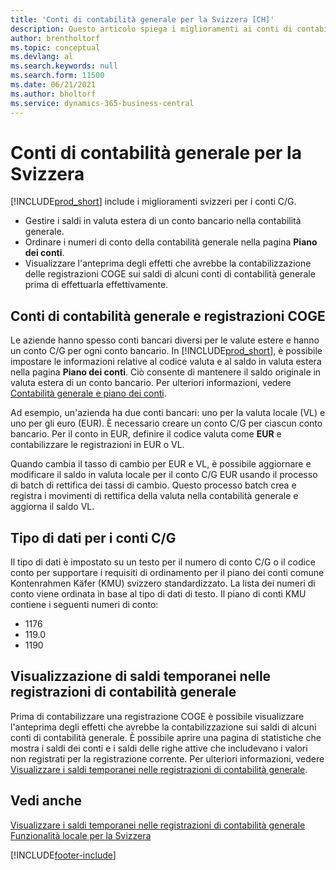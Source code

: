 ```yaml
---
title: 'Conti di contabilità generale per la Svizzera [CH]'
description: Questo articolo spiega i miglioramenti ai conti di contabilità generale e alle registrazioni COGE per la Svizzera.
author: brentholtorf
ms.topic: conceptual
ms.devlang: al
ms.search.keywords: null
ms.search.form: 11500
ms.date: 06/21/2021
ms.author: bholtorf
ms.service: dynamics-365-business-central
---
```

# Conti di contabilità generale per la Svizzera
[!INCLUDE[prod_short](../../includes/prod_short.md)] include i miglioramenti svizzeri per i conti C/G.

- Gestire i saldi in valuta estera di un conto bancario nella contabilità generale.  
- Ordinare i numeri di conto della contabilità generale nella pagina **Piano dei conti**.  
- Visualizzare l'anteprima degli effetti che avrebbe la contabilizzazione delle registrazioni COGE sui saldi di alcuni conti di contabilità generale prima di effettuarla effettivamente.  

## Conti di contabilità generale e registrazioni COGE  
Le aziende hanno spesso conti bancari diversi per le valute estere e hanno un conto C/G per ogni conto bancario. In [!INCLUDE[prod_short](../../includes/prod_short.md)], è possibile impostare le informazioni relative al codice valuta e al saldo in valuta estera nella pagina **Piano dei conti**. Ciò consente di mantenere il saldo originale in valuta estera di un conto bancario. Per ulteriori informazioni, vedere [Contabilità generale e piano dei conti](../../finance-general-ledger.md).  

Ad esempio, un'azienda ha due conti bancari: uno per la valuta locale (VL) e uno per gli euro (EUR). È necessario creare un conto C/G per ciascun conto bancario. Per il conto in EUR, definire il codice valuta come **EUR** e contabilizzare le registrazioni in EUR o VL.  

Quando cambia il tasso di cambio per EUR e VL, è possibile aggiornare e modificare il saldo in valuta locale per il conto C/G EUR usando il processo di batch di rettifica dei tassi di cambio. Questo processo batch crea e registra i movimenti di rettifica della valuta nella contabilità generale e aggiorna il saldo VL.  

## Tipo di dati per i conti C/G  
Il tipo di dati è impostato su un testo per il numero di conto C/G o il codice conto per supportare i requisiti di ordinamento per il piano dei conti comune Kontenrahmen Käfer (KMU) svizzero standardizzato. La lista dei numeri di conto viene ordinata in base al tipo di dati di testo. Il piano di conti KMU contiene i seguenti numeri di conto:  

- 1176  
- 119.0  
- 1190  

## Visualizzazione di saldi temporanei nelle registrazioni di contabilità generale  
Prima di contabilizzare una registrazione COGE è possibile visualizzare l'anteprima degli effetti che avrebbe la contabilizzazione sui saldi di alcuni conti di contabilità generale. È possibile aprire una pagina di statistiche che mostra i saldi dei conti e i saldi delle righe attive che includevano i valori non registrati per la registrazione corrente. Per ulteriori informazioni, vedere [Visualizzare i saldi temporanei nelle registrazioni di contabilità generale](how-to-view-temporary-balances-in-general-ledger-journals.md).  

## Vedi anche

[Visualizzare i saldi temporanei nelle registrazioni di contabilità generale](how-to-view-temporary-balances-in-general-ledger-journals.md)  
[Funzionalità locale per la Svizzera](switzerland-local-functionality.md)  


[!INCLUDE[footer-include](../../includes/footer-banner.md)]